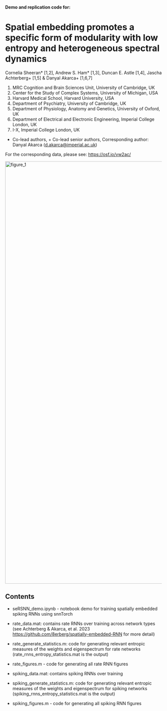 **Demo and replication code for:**
# Spatial embedding promotes a specific form of modularity with low entropy and heterogeneous spectral dynamics

Cornelia Sheeran* [1,2], Andrew S. Ham* [1,3], Duncan E. Astle [1,4], 
Jascha Achterberg+ [1,5] & Danyal Akarca+ [1,6,7]
  
1.	MRC Cognition and Brain Sciences Unit, University of Cambridge, UK
2.	Center for the Study of Complex Systems, University of Michigan, USA
3.	Harvard Medical School, Harvard University, USA
4.	Department of Psychiatry, University of Cambridge, UK
5.	Department of Physiology, Anatomy and Genetics, University of Oxford, UK
6.	Department of Electrical and Electronic Engineering, Imperial College London, UK
7.	I-X, Imperial College London, UK

* Co-lead authors, + Co-lead senior authors, Corresponding author: Danyal Akarca (d.akarca@imperial.ac.uk)

For the corresponding data, please see: https://osf.io/vw2ac/

<img width="1360" alt="figure_1" src="https://github.com/user-attachments/assets/92631003-68d4-4400-94f1-23504f5a8ad4">

## Contents

- seRSNN_demo.ipynb - notebook demo for training spatially embedded spiking RNNs using snnTorch


- rate_data.mat: contains rate RNNs over training across network types (see Achterberg & Akarca, et al. 2023 https://github.com/8erberg/spatially-embedded-RNN for more detail)
- rate_generate_statistics.m: code for generating relevant entropic measures of the weights and eigenspectrum for rate networks (rate_rnns_entropy_statistics.mat is the output)
- rate_figures.m - code for generating all rate RNN figures


- spiking_data.mat: contains spiking RNNs over training
- spiking_generate_statistics.m: code for generating relevant entropic measures of the weights and eigenspectrum for spiking networks (spiking_rnns_entropy_statistics.mat is the output)
- spiking_figures.m - code for generating all spiking RNN figures
